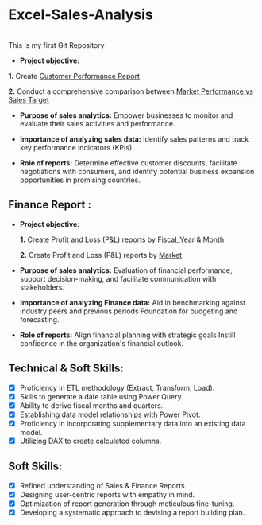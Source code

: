 # Excel-Sales-Analysis
<br>
This is my first Git Repository

- **Project objective:** 

 **1.** Create  [Customer Performance Report](https://github.com/Deepshikha5613/Excel-Sales-Analysis/blob/main/Customer%20Performance%20Report.pdf)
  
 **2.** Conduct a comprehensive comparison between [Market Performance vs Sales Target](https://github.com/Deepshikha5613/Excel-Sales-Analysis/blob/main/Market%20Performance.pdf)

- **Purpose of sales analytics:** Empower businesses to monitor and evaluate their sales activities and performance.

- **Importance of analyzing sales data:** Identify sales patterns and track key performance indicators (KPIs).

- **Role of reports:** Determine effective customer discounts, facilitate negotiations with consumers, and identify potential business expansion opportunities in promising countries.


## Finance Report :

- **Project objective:** 

    **1.** Create Profit and Loss (P&L) reports by [Fiscal_Year](https://github.com/Deepshikha5613/Excel-Sales-Analysis/blob/main/Proft%20%26%20Loss%20statement%20by%20Fiscal%20year.pdf) & [Month](https://github.com/Deepshikha5613/Excel-Sales-Analysis/blob/main/profit%20%26%20Loss%20Statement%20by%20Month.pdf)
  

   **2.** Create Profit and Loss (P&L) reports by [Market](https://github.com/Deepshikha5613/Excel-Sales-Analysis/blob/main/Profit%20%26%20Loss%20Statement%20by%20Market.pdf)

- **Purpose of sales analytics:** Evaluation of financial performance, support decision-making, and facilitate communication with stakeholders.

- **Importance of analyzing Finance data:** Aid in benchmarking against industry peers and previous periods Foundation for budgeting and forecasting.

- **Role of reports:** Align financial planning with strategic goals Instill confidence in the organization's financial outlook.


## Technical & Soft Skills:
- [x]	Proficiency in ETL methodology (Extract, Transform, Load).
- [x]	Skills to generate a date table using Power Query.
- [x]	Ability to derive fiscal months and quarters.
- [x]	Establishing data model relationships with Power Pivot.
- [x]	Proficiency in incorporating supplementary data into an existing data model.
- [x]	Utilizing DAX to create calculated columns.

## Soft Skills:
- [x]	Refined understanding of Sales & Finance Reports
- [x]	Designing user-centric reports with empathy in mind.
- [x]	Optimization of report generation through meticulous fine-tuning.
- [x]	Developing a systematic approach to devising a report building plan.

